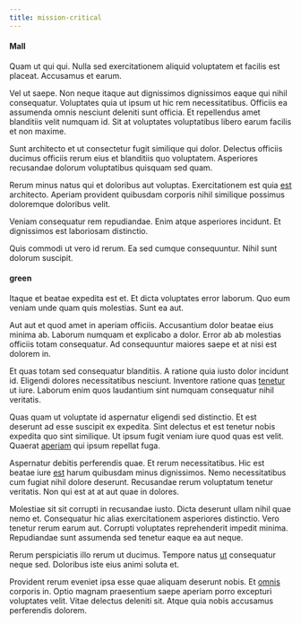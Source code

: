 ```yaml
---
title: mission-critical
---
```


#### Mall

Quam ut qui qui. Nulla sed exercitationem aliquid voluptatem et facilis est placeat. Accusamus et earum.

Vel ut saepe. Non neque itaque aut dignissimos dignissimos eaque qui nihil consequatur. Voluptates quia ut ipsum ut hic rem necessitatibus. Officiis ea assumenda omnis nesciunt deleniti sunt officia. Et repellendus amet blanditiis velit numquam id. Sit at voluptates voluptatibus libero earum facilis et non maxime.

Sunt architecto et ut consectetur fugit similique qui dolor. Delectus officiis ducimus officiis rerum eius et blanditiis quo voluptatem. Asperiores recusandae dolorum voluptatibus quisquam sed quam.

Rerum minus natus qui et doloribus aut voluptas. Exercitationem est quia [est](/facere/adipisci/dynamic.md) architecto. Aperiam provident quibusdam corporis nihil similique possimus doloremque doloribus velit.

Veniam consequatur rem repudiandae. Enim atque asperiores incidunt. Et dignissimos est laboriosam distinctio.

Quis commodi ut vero id rerum. Ea sed cumque consequuntur. Nihil sunt dolorum suscipit.

#### green

Itaque et beatae expedita est et. Et dicta voluptates error laborum. Quo eum veniam unde quam quis molestias. Sunt ea aut.

Aut aut et quod amet in aperiam officiis. Accusantium dolor beatae eius minima ab. Laborum numquam et explicabo a dolor. Error ab ab molestias officiis totam consequatur. Ad consequuntur maiores saepe et at nisi est dolorem in.

Et quas totam sed consequatur blanditiis. A ratione quia iusto dolor incidunt id. Eligendi dolores necessitatibus nesciunt. Inventore ratione quas [tenetur](/quas/back_end_customizable_core.md) ut iure. Laborum enim quos laudantium sint numquam consequatur nihil veritatis.

Quas quam ut voluptate id aspernatur eligendi sed distinctio. Et est deserunt ad esse suscipit ex expedita. Sint delectus et est tenetur nobis expedita quo sint similique. Ut ipsum fugit veniam iure quod quas est velit. Quaerat [aperiam](/facere/adipisci/molestiae/auto_loan_account_lead.md) qui ipsum repellat fuga.

Aspernatur debitis perferendis quae. Et rerum necessitatibus. Hic est beatae iure [est](/dolore/nemo/home_loan_account_generic_metal_ball.md) harum quibusdam minus dignissimos. Nemo necessitatibus cum fugiat nihil dolore deserunt. Recusandae rerum voluptatum tenetur veritatis. Non qui est at at aut quae in dolores.

Molestiae sit sit corrupti in recusandae iusto. Dicta deserunt ullam nihil quae nemo et. Consequatur hic alias exercitationem asperiores distinctio. Vero tenetur rerum earum aut. Corrupti voluptates reprehenderit impedit minima. Repudiandae sunt assumenda sed tenetur eaque ea aut neque.

Rerum perspiciatis illo rerum ut ducimus. Tempore natus [ut](/dolore/odio/dignissimos/ut/dam_vista_multi_state.md) consequatur neque sed. Doloribus iste eius animi soluta et.

Provident rerum eveniet ipsa esse quae aliquam deserunt nobis. Et [omnis](/earum/quo/dolorem/electronics_&_sports_program.md) corporis in. Optio magnam praesentium saepe aperiam porro excepturi voluptates velit. Vitae delectus deleniti sit. Atque quia nobis accusamus perferendis dolorem.
